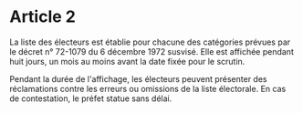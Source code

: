# Article 2

La liste des électeurs est établie pour chacune des catégories prévues par le décret n° 72-1079 du 6 décembre 1972 susvisé. Elle est affichée pendant huit jours, un mois au moins avant la date fixée pour le scrutin.

Pendant la durée de l'affichage, les électeurs peuvent présenter des réclamations contre les erreurs ou omissions de la liste électorale. En cas de contestation, le préfet statue sans délai.
